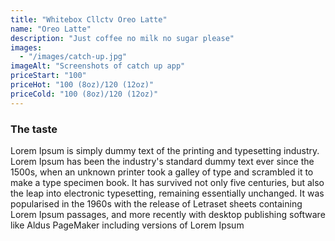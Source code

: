 ```yaml
---
title: "Whitebox Cllctv Oreo Latte"
name: "Oreo Latte"
description: "Just coffee no milk no sugar please"
images: 
  - "/images/catch-up.jpg"
imageAlt: "Screenshots of catch up app"
priceStart: "100"
priceHot: "100 (8oz)/120 (12oz)"
priceCold: "100 (8oz)/120 (12oz)"
---
```


### The taste

Lorem Ipsum is simply dummy text of the printing and typesetting industry. Lorem Ipsum has been the industry's standard dummy text ever since the 1500s, when an unknown printer took a galley of type and scrambled it to make a type specimen book. It has survived not only five centuries, but also the leap into electronic typesetting, remaining essentially unchanged. It was popularised in the 1960s with the release of Letraset sheets containing Lorem Ipsum passages, and more recently with desktop publishing software like Aldus PageMaker including versions of Lorem Ipsum